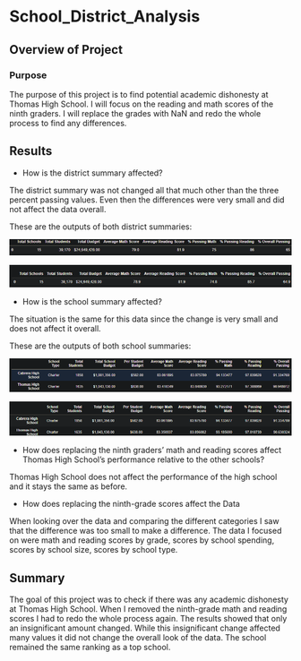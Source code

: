 # School_District_Analysis

## Overview of Project

### Purpose

The purpose of this project is to find potential academic dishonesty at Thomas High School. I will focus on the reading and math scores of the ninth graders. I will replace the grades with NaN and redo the whole process to find any differences.

## Results

- How is the district summary affected?

The district summary was not changed all that much other than the three percent passing values. Even then the differences were very small and did not affect the data overall. 

These are the outputs of both district summaries:

![district_summary_1]( https://github.com/Robeliom15/School_District_Analysis/blob/main/Resources/district_summary_1.png?raw=true)

![district_summary_2]( https://github.com/Robeliom15/School_District_Analysis/blob/main/Resources/district_summary_2.png?raw=true)


- How is the school summary affected?

The situation is the same for this data since the change is very small and does not affect it overall.

These are the outputs of both school summaries:

![school_summary_1]( https://github.com/Robeliom15/School_District_Analysis/blob/main/Resources/school_summary_1.png?raw=true)

![school_summary_2]( https://github.com/Robeliom15/School_District_Analysis/blob/main/Resources/school_summary_2.png?raw=true)

- How does replacing the ninth graders’ math and reading scores affect Thomas High School’s performance relative to the other schools?

Thomas High School does not affect the performance of the high school and it stays the same as before. 

- How does replacing the ninth-grade scores affect the Data

When looking over the data and comparing the different categories I saw that the difference was too small to make a difference. The data I focused on were math and reading scores by grade, scores by school spending, scores by school size, scores by school type. 

## Summary

The goal of this project was to check if there was any academic dishonesty at Thomas High School. When I removed the ninth-grade math and reading scores I had to redo the whole process again. The results showed that only an insignificant amount changed. While this insignificant change affected many values it did not change the overall look of the data. The school remained the same ranking as a top school. 

